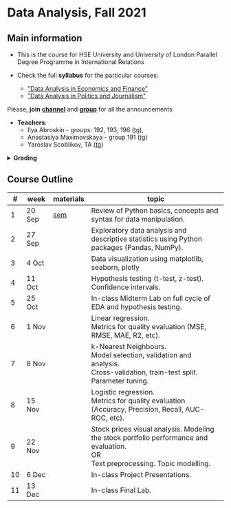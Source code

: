 # Data Analysis, Fall 2021

## Main information
- This is the course for HSE University and University of London Parallel Degree Programme in International Relations

- Check the full **syllabus** for the particular courses:
  - ["Data Analysis in Economics and Finance"](https://www.hse.ru/en/edu/courses/339492557) 
  - ["Data Analysis in Politics and Journalism"](https://www.hse.ru/en/edu/courses/339493569)

Please, **join** [**channel**](https://t.me/joinchat/gSz1wkHIrmxhOGIy) and [**group**](https://t.me/joinchat/9tWvbuL8O69hNTYy) for all the announcements
- **Teachers**:
  - Ilya Abroskin - groups: 192, 193, 196 ([tg](https://t.me/iiiiilllllyyyyyaaaa)),
  - Anastasiya Maximovskaya - group 191 ([tg](https://t.me/anastasiyamaxx))
  - Yaroslav Scoblikov, TA ([tg](https://t.me/Braye4))


<details>
  <summary><b>Grading</b></summary>
  
  - **Final grade** = 
    -  Home Assignment (21%)
    -  Midterm Lab (29%)
    -  Final Lab (29%)
    -  Final Project (21%)

  The final score will be transformed to the HSE regular scale according to the following rule:
<table>
<thead>
  <tr>
    <th>grade</th>
    <th>points</th>
  </tr>
</thead>
<tbody>
  <tr>
    <td>1</td>
    <td>0-19</td>
  </tr>
  <tr>
    <td>2</td>
    <td>20-29</td>
  </tr>
  <tr>
    <td>3</td>
    <td>30-39</td>
  </tr>
  <tr>
    <td>4</td>
    <td>40-49</td>
  </tr>
  <tr>
    <td>5</td>
    <td>50-59</td>
  </tr>
  <tr>
    <td>6</td>
    <td>60-69</td>
  </tr>
  <tr>
    <td>7</td>
    <td>70-79</td>
  </tr>
  <tr>
    <td>8</td>
    <td>80-89</td>
  </tr>
  <tr>
    <td>9</td>
    <td>90-95</td>
  </tr>
  <tr>
    <td>10</td>
    <td>96-100</td>
  </tr>
</tbody>
</table>

</details>




## Course Outline


| # 	| week   	| materials                                                                             	| topic                                                                                                                                 	|
|---------	|--------	|---------------------------------------------------------------------------------------	|---------------------------------------------------------------------------------------------------------------------------------------	|
|       1 	| 20 Sep 	| [sem](https://nbviewer.jupyter.org/gist/ilyaaaaaaaa/596a262dd4bc6c172b0ba8b3144978e1) 	| Review of Python basics, concepts and syntax for data manipulation.                                                                   	|
|       2 	| 27 Sep 	|                                                                                       	| Exploratory data analysis and descriptive statistics using Python packages (Pandas,  NumPy).                                          	|
|       3 	|  4 Oct 	|                                                                                       	| Data visualization using matplotlib, seaborn, plotly                                                                                  	|
|       4 	| 11 Oct 	|                                                                                       	| Hypothesis testing (t-test, z-test). <br>Confidence intervals.                                                                        	|
|       5 	| 25 Oct 	|                                                                                       	| In-class Midterm Lab on full cycle of EDA and hypothesis testing.                                                                     	|
|       6 	|  1 Nov 	|                                                                                       	| Linear regression. <br>Metrics for quality evaluation (MSE, RMSE, MAE, R2, etc).                                                      	|
|       7 	|  8 Nov 	|                                                                                       	| k-Nearest Neighbours. <br>Model selection, validation and analysis. <br>Cross-validation, train-test split. Parameter tuning.         	|
|       8 	| 15 Nov 	|                                                                                       	| Logistic regression. <br>Metrics for quality evaluation (Accuracy, Precision, Recall, AUC-ROC, etc).                                  	|
|       9 	| 22 Nov 	|                                                                                       	| Stock prices visual analysis. Modeling the stock portfolio performance and evaluation. <br>OR<br>Text preprocessing. Topic modelling. 	|
|      10 	|  6 Dec 	|                                                                                       	| In-class Project Presentations.                                                                                                       	|
|      11 	| 13 Dec 	|                                                                                       	| In-class Final Lab.                                                                                                                   	|
